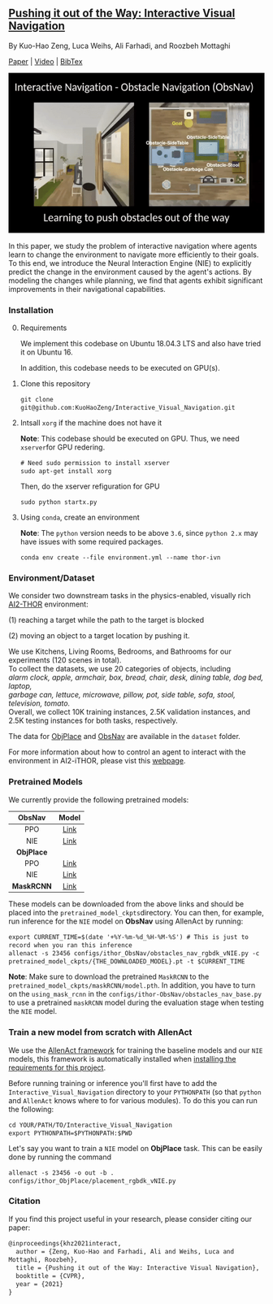 ## [Pushing it out of the Way: Interactive Visual Navigation]()

By Kuo-Hao Zeng, Luca Weihs, Ali Farhadi, and Roozbeh Mottaghi

[Paper](https://prior.allenai.org/assets/project-content/interactive-visual-navigation/interactive-visual-navigation.pdf) | [Video](https://www.youtube.com/watch?v=GvTI5XCMvPw) | [BibTex](#citation)

![](figs/interactive_visual_navigation.gif)

In this paper, we study the problem of interactive navigation where agents learn to change the environment to navigate more efficiently to their goals. To this end, we introduce the Neural Interaction Engine (NIE) to explicitly predict the change in the environment caused by the agent's actions. By modeling the changes while planning, we find that agents exhibit significant improvements in their navigational capabilities.

### Installation

0. Requirements

   We implement this codebase on Ubuntu 18.04.3 LTS and also have tried it on Ubuntu 16.

   In addition, this codebase needs to be executed on GPU(s).

1. Clone this repository

   ```
   git clone git@github.com:KuoHaoZeng/Interactive_Visual_Navigation.git
   ```
   
2. Intsall `xorg` if the machine does not have it

   **Note**: This codebase should be executed on GPU. Thus, we need `xserver`for GPU redering.

   ```
   # Need sudo permission to install xserver
   sudo apt-get install xorg
   ```

   Then, do the xserver refiguration for GPU

   ```
   sudo python startx.py
   ```

4. Using `conda`, create an environment

   **Note**: The `python` version needs to be above `3.6`, since `python 2.x` may have issues with some required packages.
   
   ```
   conda env create --file environment.yml --name thor-ivn
   ```

### Environment/Dataset

We consider two downstream tasks in the physics-enabled, visually rich [AI2-THOR](http://ai2thor.allenai.org/) environment:

(1) reaching a target while the path to the target is blocked

(2) moving an object to a target location by pushing it.

We use Kitchens, Living Rooms, Bedrooms, and Bathrooms for our experiments (120 scenes in total).<br/>To collect the datasets, we use 20 categories of objects, including<br/>*alarm clock, apple, armchair, box, bread, chair, desk, dining table, dog bed, laptop,<br/> garbage can, lettuce, microwave, pillow, pot, side table, sofa, stool, television, tomato.*<br/> Overall, we collect 10K training instances, 2.5K validation instances, and 2.5K testing instances for both tasks, respectively.

The data for [ObjPlace](datasets/ObjPlace) and [ObsNav](datasets/ObsNav) are available in the `dataset` folder.

For more information about how to control an agent to interact with the environment in AI2-iTHOR, please vist this [webpage](https://ai2thor.allenai.org/ithor).

### Pretrained Models

We currently provide the following pretrained models:

|    ObsNav    |                            Model                             |
| :----------: | :----------------------------------------------------------: |
|     PPO      | [Link](https://homes.cs.washington.edu/~khzeng/Interactive_Visual_Navigation/ObsNav/rgbd_ppo/exp_ObstaclesNav-RGBD__stage_00__steps_000010001800.pt) |
|     NIE      | [Link](https://homes.cs.washington.edu/~khzeng/Interactive_Visual_Navigation/ObsNav/rgbdk_vNIE/exp_ObstaclesNav-RGBDK-vNIE__stage_00__steps_000010000490.pt) |
| **ObjPlace** |                                                              |
|     PPO      | [Link](https://homes.cs.washington.edu/~khzeng/Interactive_Visual_Navigation/ObjPlace/rgbd_ppo/exp_Placement-RGBD__stage_00__steps_000010001360.pt) |
|     NIE      | [Link](https://homes.cs.washington.edu/~khzeng/Interactive_Visual_Navigation/ObjPlace/rgbdk_vNIE/exp_Placement-RGBDK_vNIE__stage_00__steps_000010001820.pt) |
| **MaskRCNN** | [Link](https://homes.cs.washington.edu/~khzeng/Interactive_Visual_Navigation/maskRCNN/model.pth) |

These models can be downloaded from the above links and should be placed into the `pretrained_model_ckpts`directory. You can then, for example, run inference for the `NIE` model on **ObsNav** using AllenAct by running:

```
export CURRENT_TIME=$(date '+%Y-%m-%d_%H-%M-%S') # This is just to record when you ran this inference
allenact -s 23456 configs/ithor_ObsNav/obstacles_nav_rgbdk_vNIE.py -c pretrained_model_ckpts/{THE_DOWNLOADED_MODEL}.pt -t $CURRENT_TIME
```

**Note**: Make sure to download the pretrained `MaskRCNN` to the `pretrained_model_ckpts/maskRCNN/model.pth`. In addition, you have to turn on the `using_mask_rcnn` in the `configs/ithor-ObsNav/obstacles_nav_base.py` to use a pretrained `maskRCNN` model during the evaluation stage when testing the `NIE` model.

### Train a new model from scratch with AllenAct

We use the [AllenAct framework](https://www.allenact.org/) for training the baseline models and our `NIE` models, this framework is automatically installed when [installing the requirements for this project](#installation).

Before running training or inference you'll first have to add the `Interactive_Visual_Navigation` directory to your `PYTHONPATH` (so that `python` and `AllenAct` knows where to for various modules). To do this you can run the following:

```
cd YOUR/PATH/TO/Interactive_Visual_Navigation
export PYTHONPATH=$PYTHONPATH:$PWD
```

Let's say you want to train a `NIE` model on **ObjPlace** task. This can be easily done by running the command

```
allenact -s 23456 -o out -b . configs/ithor_ObjPlace/placement_rgbdk_vNIE.py
```

### Citation

If you find this project useful in your research, please consider citing our paper:

```
@inproceedings{khz2021interact,
  author = {Zeng, Kuo-Hao and Farhadi, Ali and Weihs, Luca and Mottaghi, Roozbeh},
  title = {Pushing it out of the Way: Interactive Visual Navigation},
  booktitle = {CVPR},	    
  year = {2021}
}
```

